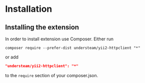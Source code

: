 Installation
============

## Installing the extension

In order to install extension use Composer. Either run
                                            
```
composer require --prefer-dist understeam/yii2-httpclient "*"
```

or add

```json
"understeam/yii2-httpclient": "*"
```
to the `require` section of your composer.json.
